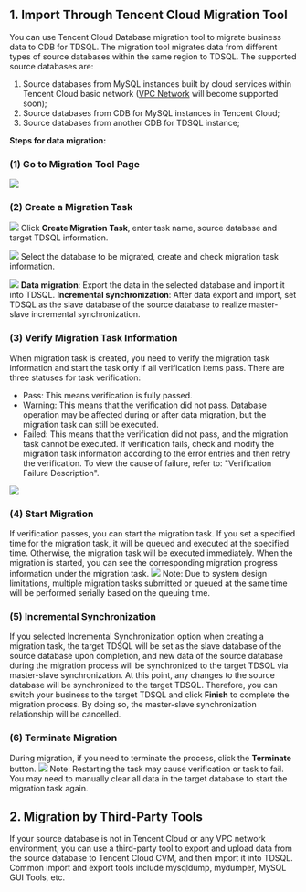## 1. Import Through Tencent Cloud Migration Tool
You can use Tencent Cloud Database migration tool to migrate business data to CDB for TDSQL. The migration tool migrates data from different types of source databases within the same region to TDSQL. The supported source databases are:
1. Source databases from MySQL instances built by cloud services within Tencent Cloud basic network ([VPC Network](http://www.qcloud.com/doc/product/215/%E4%BA%A7%E5%93%81%E6%A6%82%E8%BF%B0) will become supported soon);
2. Source databases from CDB for MySQL instances in Tencent Cloud;
3. Source databases from another CDB for TDSQL instance;

**Steps for data migration:**
### (1) Go to Migration Tool Page
![](//mccdn.qcloud.com/img56835f031e53b.png)

### (2) Create a Migration Task
![](//mccdn.qcloud.com/img56835f3f5fe77.png)
Click **Create Migration Task**, enter task name, source database and target TDSQL information.

![](//mccdn.qcloud.com/img56835f611f583.png)
Select the database to be migrated, create and check migration task information.

![](//mccdn.qcloud.com/img56835f91aec32.png)
**Data migration**: Export the data in the selected database and import it into TDSQL.
**Incremental synchronization**: After data export and import, set TDSQL as the slave database of the source database to realize master-slave incremental synchronization.

### (3) Verify Migration Task Information
When migration task is created, you need to verify the migration task information and start the task only if all verification items pass. There are three statuses for task verification:
- Pass: This means verification is fully passed.
- Warning: This means that the verification did not pass. Database operation may be affected during or after data migration, but the migration task can still be executed.
- Failed: This means that the verification did not pass, and the migration task cannot be executed. If verification fails, check and modify the migration task information according to the error entries and then retry the verification. To view the cause of failure, refer to: "Verification Failure Description".

![](//mccdn.qcloud.com/img56837a4d5ead6.png)

### (4) Start Migration
If verification passes, you can start the migration task. If you set a specified time for the migration task, it will be queued and executed at the specified time. Otherwise, the migration task will be executed immediately.
When the migration is started, you can see the corresponding migration progress information under the migration task.
![](//mccdn.qcloud.com/img56837a6d2a476.png)
Note: Due to system design limitations, multiple migration tasks submitted or queued at the same time will be performed serially based on the queuing time.

### (5) Incremental Synchronization
If you selected Incremental Synchronization option when creating a migration task, the target TDSQL will be set as the slave database of the source database upon completion, and new data of the source database during the migration process will be synchronized to the target TDSQL via master-slave synchronization. At this point, any changes to the source database will be synchronized to the target TDSQL. Therefore, you can switch your business to the target TDSQL and click **Finish** to complete the migration process.
By doing so, the master-slave synchronization relationship will be cancelled.

### (6) Terminate Migration
During migration, if you need to terminate the process, click the **Terminate** button.
![](//mccdn.qcloud.com/img56837a93c69e0.png)
Note: Restarting the task may cause verification or task to fail. You may need to manually clear all data in the target database to start the migration task again.

## 2. Migration by Third-Party Tools
If your source database is not in Tencent Cloud or any VPC network environment, you can use a third-party tool to export and upload data from the source database to Tencent Cloud CVM, and then import it into TDSQL.
Common import and export tools include mysqldump, mydumper, MySQL GUI Tools, etc.

